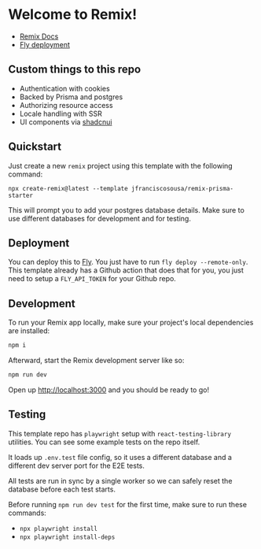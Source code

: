# Welcome to Remix!

- [Remix Docs](https://remix.run/docs)
- [Fly deployment](https://remix-prisma-starter.fly.dev/)

## Custom things to this repo

- Authentication with cookies
- Backed by Prisma and postgres
- Authorizing resource access
- Locale handling with SSR
- UI components via [shadcnui](https://ui.shadcn.com/)

## Quickstart

Just create a new `remix` project using this template with the following command:

```
npx create-remix@latest --template jfranciscosousa/remix-prisma-starter
```

This will prompt you to add your postgres database details. Make sure to use different databases for development and for testing.

## Deployment

You can deploy this to [Fly](https://fly.io). You just have to run `fly deploy --remote-only`. This template already has a Github action that does that for you, you just need to setup a `FLY_API_TOKEN` for your Github repo.

## Development

To run your Remix app locally, make sure your project's local dependencies are installed:

```sh
npm i
```

Afterward, start the Remix development server like so:

```sh
npm run dev
```

Open up [http://localhost:3000](http://localhost:3000) and you should be ready to go!


## Testing

This template repo has `playwright` setup with `react-testing-library` utilities. You can see some example tests on the repo itself.

It loads up `.env.test` file config, so it uses a different database and a different dev server port for the E2E tests.

All tests are run in sync by a single worker so we can safely reset the database before each test starts.

Before running `npm run dev test` for the first time, make sure to run these commands:
- `npx playwright install`
- `npx playwright install-deps`

